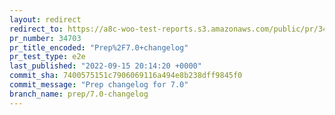 ```yaml
---
layout: redirect
redirect_to: https://a8c-woo-test-reports.s3.amazonaws.com/public/pr/34703/e2e/index.html
pr_number: 34703
pr_title_encoded: "Prep%2F7.0+changelog"
pr_test_type: e2e
last_published: "2022-09-15 20:14:20 +0000"
commit_sha: 7400575151c7906069116a494e8b238dff9845f0
commit_message: "Prep changelog for 7.0"
branch_name: prep/7.0-changelog
---
```


